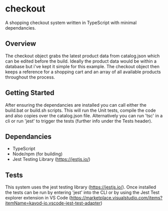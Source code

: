 # checkout
A shopping checkout system written in TypeScript with minimal dependancies.

## Overview
 The checkout object grabs the latest product data from catalog.json which can be edited before the build. Ideally the product data would be within a database but i've kept it simple for this example.
 The checkout object then keeps a reference for a shopping cart and an array of all available products throughout the process.


## Getting Started
After ensuring the dependancies are installed you can call either the build.bat or build.sh scripts. This will run the Unit tests, compile the code and also copies over the catalog.json file.
Alternatively you can run 'tsc' in a cli or run 'jest' to trigger the tests (further info under the Tests header).


## Dependancies
- TypeScript
- Node/npm (for building)
 - Jest Testing Library (https://jestjs.io/)

## Tests
This system uses the jest testing library (https://jestjs.io/).
Once installed the tests can be run by entering 'jest' into the CLI or by using the Jest Test explorer extension in VS Code (https://marketplace.visualstudio.com/items?itemName=kavod-io.vscode-jest-test-adapter)
